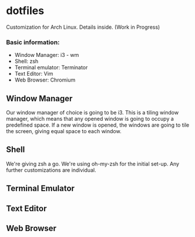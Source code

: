 dotfiles
========

Customization for Arch Linux. Details inside. (Work in Progress)

### Basic information:

* Window Manager: i3 - wm
* Shell: zsh
* Terminal emulator: Terminator
* Text Editor: Vim
* Web Browser: Chromium

## Window Manager
Our window manager of choice is going to be i3. This is a tiling window manager, which means that
any opened window is going to occupy a predefined space. If a new window is opened, the windows
are going to tile the screen, giving equal space to each window. 

## Shell
We're giving zsh a go. We're using oh-my-zsh for the initial set-up. Any further customizations
are individual.

## Terminal Emulator

## Text Editor

## Web Browser

